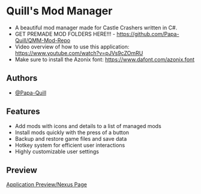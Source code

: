 # Quill's Mod Manager

- A beautiful mod manager made for Castle Crashers written in C#.
- GET PREMADE MOD FOLDERS HERE!!! - https://github.com/Papa-Quill/QMM-Mod-Repo
- Video overview of how to use this application: https://www.youtube.com/watch?v=pJVs9cZOmRU
- Make sure to install the Azonix font: https://www.dafont.com/azonix.font

## Authors

- [@Papa-Quill](https://www.github.com/Papa-Quill)

## Features

- Add mods with icons and details to a list of managed mods
- Install mods quickly with the press of a button
- Backup and restore game files and save data
- Hotkey system for efficient user interactions
- Highly customizable user settings

## Preview

[Application Preview/Nexus Page](https://www.nexusmods.com/castlecrashers/mods/4)
